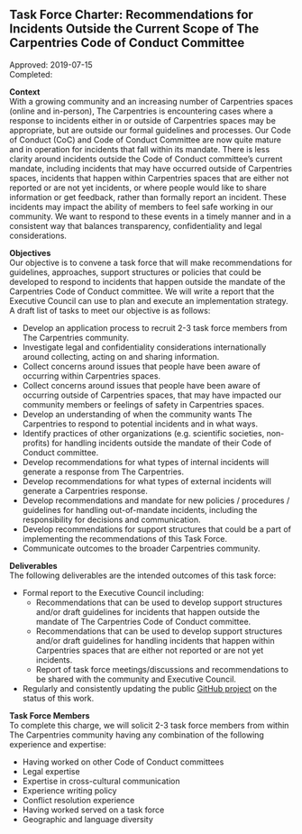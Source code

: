 ## Task Force Charter: Recommendations for Incidents Outside the Current Scope of The Carpentries Code of Conduct Committee

Approved: 2019-07-15  
Completed:  

__Context__  
With a growing community and an increasing number of Carpentries spaces (online and in-person), The Carpentries is encountering cases where a response to incidents either in or outside of Carpentries spaces may be appropriate, but are outside our formal guidelines and processes. Our Code of Conduct (CoC) and Code of Conduct Committee are now quite mature and in operation for incidents that fall within its mandate. There is less clarity around incidents outside the Code of Conduct committee’s current mandate, including incidents that may have occurred outside of Carpentries spaces, incidents that happen within Carpentries spaces that are either not reported or are not yet incidents, or where people would like to share information or get feedback, rather than formally report an incident. These incidents may impact the ability of members to feel safe working in our community. We want to respond to these events in a timely manner and in a consistent way that balances transparency, confidentiality and legal considerations. 

__Objectives__  
Our objective is to convene a task force that will make recommendations for guidelines, approaches, support structures or policies that could be developed to respond to incidents that happen outside the mandate of the Carpentries Code of Conduct committee. We will write a report that the Executive Council can use to plan and execute an implementation strategy. A draft list of tasks to meet our objective is as follows:

- Develop an application process to recruit 2-3 task force members from The Carpentries community.
- Investigate legal and confidentiality considerations internationally around collecting, acting on and sharing information.
- Collect concerns around issues that people have been aware of occurring within Carpentries spaces.
- Collect concerns around issues that people have been aware of occurring outside of Carpentries spaces, that may have impacted our community members or feelings of safety in Carpentries spaces.
- Develop an understanding of when the community wants The Carpentries to respond to potential incidents and in what ways. 
- Identify practices of other organizations (e.g. scientific societies, non-profits) for handling incidents outside the mandate of their Code of Conduct committee. 
- Develop recommendations for what types of internal incidents will generate a response from The Carpentries.
- Develop recommendations for what types of external incidents will generate a Carpentries response.
- Develop recommendations and mandate for new policies / procedures / guidelines for handling out-of-mandate incidents, including the responsibility for decisions and communication.
- Develop recommendations for support structures that could be a part of implementing the recommendations of this Task Force.
- Communicate outcomes to the broader Carpentries community.

__Deliverables__  
The following deliverables are the intended outcomes of this task force:
- Formal report to the Executive Council including: 
  - Recommendations that can be used to develop support structures and/or draft guidelines for incidents that happen outside the mandate of The Carpentries Code of Conduct committee.
  - Recommendations that can be used to develop support structures and/or draft guidelines for handling incidents that happen within Carpentries spaces that are either not reported or are not yet incidents.
  - Report of task force meetings/discussions and recommendations to be shared with the community and Executive Council.
- Regularly and consistently updating the public [GitHub project](https://github.com/carpentries/task-forces) on the status of this work. 

__Task Force Members__  
To complete this charge, we will solicit 2-3 task force members from within The Carpentries community having any combination of the following experience and expertise:
- Having worked on other Code of Conduct committees
- Legal expertise
- Expertise in cross-cultural communication
- Experience writing policy
- Conflict resolution experience
- Having worked served on a task force
- Geographic and language diversity
